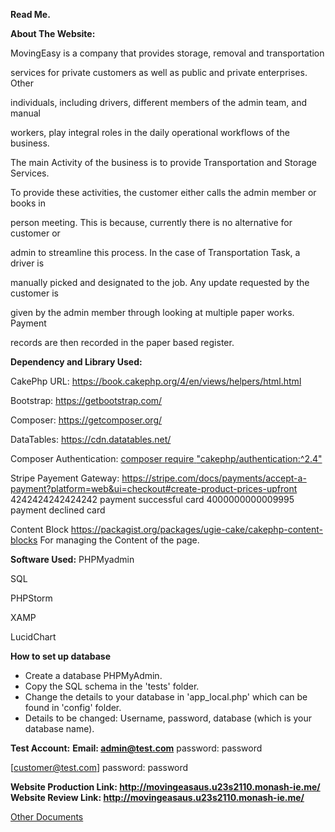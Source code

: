 ﻿<a name="br1"></a>

**Read Me.**

**About The Website:**

MovingEasy is a company that provides storage, removal and transportation

services for private customers as well as public and private enterprises. Other

individuals, including drivers, different members of the admin team, and manual

workers, play integral roles in the daily operational workflows of the business.

The main Activity of the business is to provide Transportation and Storage Services.

To provide these activities, the customer either calls the admin member or books in

person meeting. This is because, currently there is no alternative for customer or

admin to streamline this process. In the case of Transportation Task, a driver is

manually picked and designated to the job. Any update requested by the customer is

given by the admin member through looking at multiple paper works. Payment

records are then recorded in the paper based register.



**Dependency and Library Used:**

CakePhp URL: <https://book.cakephp.org/4/en/views/helpers/html.html>

Bootstrap: <https://getbootstrap.com/>

Composer: <https://getcomposer.org/>

DataTables: <https://cdn.datatables.net/>

Composer Authentication: [composer](https://github.com/cakephp/authentication/releases)[ ](https://github.com/cakephp/authentication/releases)[require](https://github.com/cakephp/authentication/releases)[ ](https://github.com/cakephp/authentication/releases)["cakephp/authentication:^2.4"](https://github.com/cakephp/authentication/releases)

Stripe Payement Gateway: https://stripe.com/docs/payments/accept-a-payment?platform=web&ui=checkout#create-product-prices-upfront
4242424242424242 payment successful card
4000000000009995 payment declined card

Content Block https://packagist.org/packages/ugie-cake/cakephp-content-blocks
For managing the Content of the page.


**Software Used:**
PHPMyadmin

SQL

PHPStorm

XAMP

LucidChart


**How to set up database**
- Create a database PHPMyAdmin.
- Copy the SQL schema in the 'tests' folder.
- Change the details to your database in 'app_local.php' which can be found in 'config' folder.
- Details to be changed: Username, password, database (which is your database name).


**Test Account:**
**Email:
[admin@test.com](mailto:admin@test.com)**
password: password

[customer@test.com]
password: password


**Website Production Link: <http://movingeasaus.u23s2110.monash-ie.me/>**
**Website Review Link: <http://movingeasaus.u23s2110.monash-ie.me/>**

[Other Documents](ReadMe.md)

